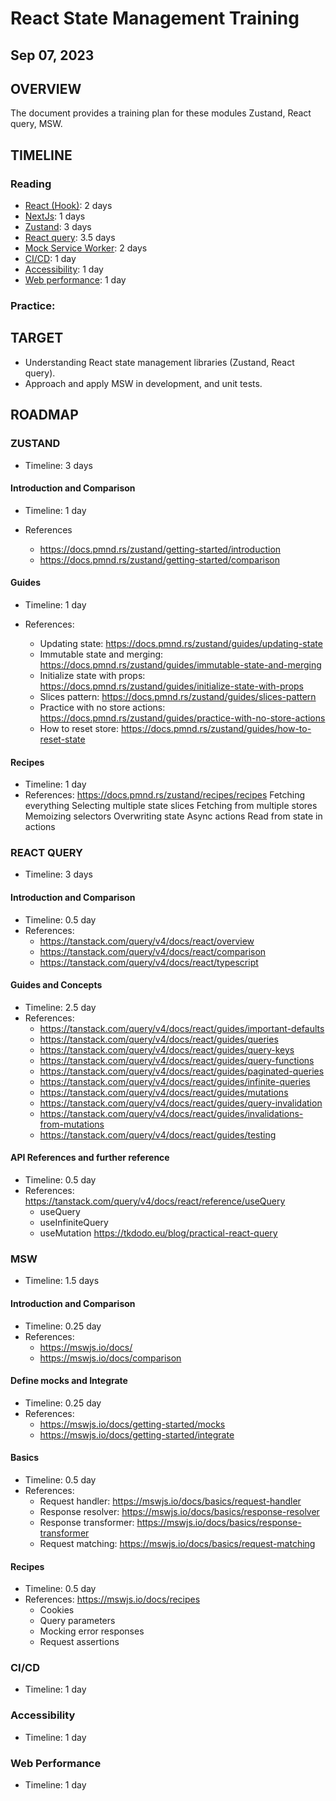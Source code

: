 # React State Management Training

## **Sep 07, 2023**

## **OVERVIEW**

The document provides a training plan for these modules Zustand, React query, MSW.

## TIMELINE

### Reading

- [React (Hook)](https://react.dev/reference/react): 2 days
- [NextJs](https://nextjs.org/): 1 days
- [Zustand](https://docs.pmnd.rs/zustand/getting-started/introduction): 3 days
- [React query](https://tanstack.com/query/v4/docs/react/overview): 3.5 days
- [Mock Service Worker](https://mswjs.io/docs/): 2 days
- [CI/CD](https://github.blog/2022-02-02-build-ci-cd-pipeline-github-actions-four-steps/): 1 day
- [Accessibility](https://developer.mozilla.org/en-US/docs/Learn/Accessibility): 1 day
- [Web performance](https://developer.mozilla.org/en-US/docs/Learn/Performance): 1 day

### Practice: 

## TARGET

- Understanding React state management libraries (Zustand, React query).
- Approach and apply MSW in development, and unit tests.

## ROADMAP

### ZUSTAND

- Timeline: 3 days

#### Introduction and Comparison

- Timeline: 1 day

- References
  - <https://docs.pmnd.rs/zustand/getting-started/introduction>
  - <https://docs.pmnd.rs/zustand/getting-started/comparison>

#### Guides

- Timeline: 1 day

- References:

  - Updating state: <https://docs.pmnd.rs/zustand/guides/updating-state>
  - Immutable state and merging: <https://docs.pmnd.rs/zustand/guides/immutable-state-and-merging>
  - Initialize state with props: <https://docs.pmnd.rs/zustand/guides/initialize-state-with-props>
  - Slices pattern: <https://docs.pmnd.rs/zustand/guides/slices-pattern>
  - Practice with no store actions: <https://docs.pmnd.rs/zustand/guides/practice-with-no-store-actions>
  - How to reset store: <https://docs.pmnd.rs/zustand/guides/how-to-reset-state>

#### Recipes

- Timeline: 1 day
- References: <https://docs.pmnd.rs/zustand/recipes/recipes>
Fetching everything
Selecting multiple state slices
Fetching from multiple stores
Memoizing selectors
Overwriting state
Async actions
Read from state in actions

### REACT QUERY

- Timeline: 3 days

#### Introduction and Comparison

- Timeline: 0.5 day
- References:
  - <https://tanstack.com/query/v4/docs/react/overview>
  - <https://tanstack.com/query/v4/docs/react/comparison>
  - <https://tanstack.com/query/v4/docs/react/typescript>

#### Guides and Concepts

- Timeline: 2.5 day
- References:
  - <https://tanstack.com/query/v4/docs/react/guides/important-defaults>
  - <https://tanstack.com/query/v4/docs/react/guides/queries>
  - <https://tanstack.com/query/v4/docs/react/guides/query-keys>
  - <https://tanstack.com/query/v4/docs/react/guides/query-functions>
  - <https://tanstack.com/query/v4/docs/react/guides/paginated-queries>
  - <https://tanstack.com/query/v4/docs/react/guides/infinite-queries>
  - <https://tanstack.com/query/v4/docs/react/guides/mutations>
  - <https://tanstack.com/query/v4/docs/react/guides/query-invalidation>
  - <https://tanstack.com/query/v4/docs/react/guides/invalidations-from-mutations>
  - <https://tanstack.com/query/v4/docs/react/guides/testing>

#### API References and further reference

- Timeline: 0.5 day
- References: <https://tanstack.com/query/v4/docs/react/reference/useQuery>
  - useQuery
  - useInfiniteQuery
  - useMutation
<https://tkdodo.eu/blog/practical-react-query>

### MSW

- Timeline: 1.5 days

#### Introduction and Comparison

- Timeline: 0.25 day
- References:
  - <https://mswjs.io/docs/>
  - <https://mswjs.io/docs/comparison>

#### Define mocks and Integrate

- Timeline: 0.25 day
- References:
  - <https://mswjs.io/docs/getting-started/mocks>
  - <https://mswjs.io/docs/getting-started/integrate>

#### Basics

- Timeline: 0.5 day
- References:
  - Request handler: <https://mswjs.io/docs/basics/request-handler>
  - Response resolver: <https://mswjs.io/docs/basics/response-resolver>
  - Response transformer: <https://mswjs.io/docs/basics/response-transformer>
  - Request matching: <https://mswjs.io/docs/basics/request-matching>

#### Recipes

- Timeline: 0.5 day
- References: <https://mswjs.io/docs/recipes>
  - Cookies
  - Query parameters
  - Mocking error responses
  - Request assertions

### CI/CD

- Timeline: 1 day

### Accessibility

- Timeline: 1 day

### Web Performance

- Timeline: 1 day